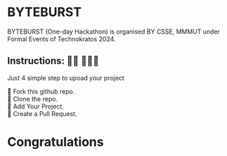 # BYTEBURST
BYTEBURST (One-day Hackathon) is organised BY CSSE, MMMUT under Formal Events of Technokratos 2024.

## Instructions: 🙅🏼 🙅🏼‍♂️

Just 4 simple step to upoad your project

🎯 Fork this github repo.  
🎯 Clone the repo.  
🎯 Add Your Project.  
🎯 Create a Pull Request.  

# Congratulations
